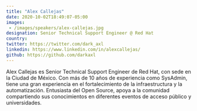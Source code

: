 ```yaml
---
title: "Alex Callejas"
date: 2020-10-02T18:49:07-05:00
images:
 - /images/speakers/alex-callejas.jpg
designation: Senior Technical Support Engineer @ Red Hat
country: 
twitter: https://twitter.com/dark_axl
linkedin: https://www.linkedin.com/in/alexcallejas/
github: https://github.com/darkaxl
---
```


Alex Callejas es Senior Technical Support Engineer de Red Hat, con sede en la Ciudad de México. Con más de 10 años de experiencia como SysAdmin, tiene una gran experiencia en el fortalecimiento de la infraestructura y la automatización. Entusiasta del Open Source, apoya a la comunidad compartiendo sus conocimientos en diferentes eventos de acceso público y universidades.